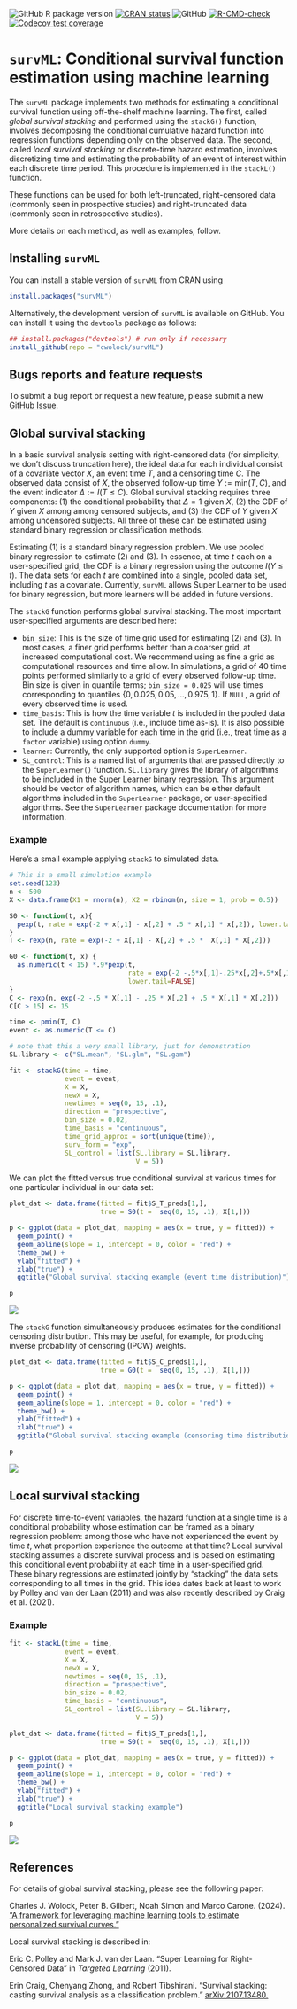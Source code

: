
<!-- README.md is generated from README.Rmd. Please edit that file -->
<!-- badges: start  -->

![GitHub R package
version](https://img.shields.io/github/r-package/v/cwolock/survML)
[![CRAN
status](https://www.r-pkg.org/badges/version/survML)](https://CRAN.R-project.org/package=survML)
![GitHub](https://img.shields.io/github/license/cwolock/survML)
[![R-CMD-check](https://github.com/cwolock/survML/actions/workflows/R-CMD-check.yml/badge.svg)](https://github.com/cwolock/survML/actions/workflows/R-CMD-check.yml)
[![Codecov test
coverage](https://codecov.io/gh/cwolock/survML/branch/main/graph/badge.svg)](https://app.codecov.io/gh/cwolock/survML?branch=main)

<!-- badges: end -->

# `survML`: Conditional survival function estimation using machine learning

The `survML` package implements two methods for estimating a conditional
survival function using off-the-shelf machine learning. The first,
called *global survival stacking* and performed using the `stackG()`
function, involves decomposing the conditional cumulative hazard
function into regression functions depending only on the observed data.
The second, called *local survival stacking* or discrete-time hazard
estimation, involves discretizing time and estimating the probability of
an event of interest within each discrete time period. This procedure is
implemented in the `stackL()` function.

These functions can be used for both left-truncated, right-censored data
(commonly seen in prospective studies) and right-truncated data
(commonly seen in retrospective studies).

More details on each method, as well as examples, follow.

## Installing `survML`

You can install a stable version of `survML` from CRAN using

``` r
install.packages("survML")
```

Alternatively, the development version of `survML` is available on
GitHub. You can install it using the `devtools` package as follows:

``` r
## install.packages("devtools") # run only if necessary
install_github(repo = "cwolock/survML")
```

## Bugs reports and feature requests

To submit a bug report or request a new feature, please submit a new
[GitHub Issue](https://github.com/cwolock/survML/issues).

## Global survival stacking

In a basic survival analysis setting with right-censored data (for
simplicity, we don’t discuss truncation here), the ideal data for each
individual consist of a covariate vector $X$, an event time $T$, and a
censoring time $C$. The observed data consist of $X$, the observed
follow-up time $Y:=\text{min}(T,C)$, and the event indicator
$\Delta := I(T \leq C)$. Global survival stacking requires three
components: (1) the conditional probability that $\Delta = 1$ given $X$,
(2) the CDF of $Y$ given $X$ among among censored subjects, and (3) the
CDF of $Y$ given $X$ among uncensored subjects. All three of these can
be estimated using standard binary regression or classification methods.

Estimating (1) is a standard binary regression problem. We use pooled
binary regression to estimate (2) and (3). In essence, at time $t$ each
on a user-specified grid, the CDF is a binary regression using the
outcome $I(Y \leq t)$. The data sets for each $t$ are combined into a
single, pooled data set, including $t$ as a covariate. Currently,
`survML` allows Super Learner to be used for binary regression, but more
learners will be added in future versions.

The `stackG` function performs global survival stacking. The most
important user-specified arguments are described here:

- `bin_size`: This is the size of time grid used for estimating (2) and
  (3). In most cases, a finer grid performs better than a coarser grid,
  at increased computational cost. We recommend using as fine a grid as
  computational resources and time allow. In simulations, a grid of 40
  time points performed similarly to a grid of every observed follow-up
  time. Bin size is given in quantile terms; `bin_size = 0.025` will use
  times corresponding to quantiles
  $\{0, 0.025, 0.05, \dots, 0.975, 1\}$. If `NULL`, a grid of every
  observed time is used.
- `time_basis`: This is how the time variable $t$ is included in the
  pooled data set. The default is `continuous` (i.e., include time
  as-is). It is also possible to include a dummy variable for each time
  in the grid (i.e., treat time as a `factor` variable) using option
  `dummy`.
- `learner`: Currently, the only supported option is `SuperLearner`.
- `SL_control`: This is a named list of arguments that are passed
  directly to the `SuperLearner()` function. `SL.library` gives the
  library of algorithms to be included in the Super Learner binary
  regression. This argument should be vector of algorithm names, which
  can be either default algorithms included in the `SuperLearner`
  package, or user-specified algorithms. See the `SuperLearner` package
  documentation for more information.

### Example

Here’s a small example applying `stackG` to simulated data.

``` r
# This is a small simulation example
set.seed(123)
n <- 500
X <- data.frame(X1 = rnorm(n), X2 = rbinom(n, size = 1, prob = 0.5))

S0 <- function(t, x){
  pexp(t, rate = exp(-2 + x[,1] - x[,2] + .5 * x[,1] * x[,2]), lower.tail = FALSE)
}
T <- rexp(n, rate = exp(-2 + X[,1] - X[,2] + .5 *  X[,1] * X[,2]))

G0 <- function(t, x) {
  as.numeric(t < 15) *.9*pexp(t,
                              rate = exp(-2 -.5*x[,1]-.25*x[,2]+.5*x[,1]*x[,2]),
                              lower.tail=FALSE)
}
C <- rexp(n, exp(-2 -.5 * X[,1] - .25 * X[,2] + .5 * X[,1] * X[,2]))
C[C > 15] <- 15

time <- pmin(T, C)
event <- as.numeric(T <= C)

# note that this a very small library, just for demonstration
SL.library <- c("SL.mean", "SL.glm", "SL.gam")

fit <- stackG(time = time,
              event = event,
              X = X,
              newX = X,
              newtimes = seq(0, 15, .1),
              direction = "prospective",
              bin_size = 0.02,
              time_basis = "continuous",
              time_grid_approx = sort(unique(time)),
              surv_form = "exp",
              SL_control = list(SL.library = SL.library,
                                V = 5))
```

We can plot the fitted versus true conditional survival at various times
for one particular individual in our data set:

``` r
plot_dat <- data.frame(fitted = fit$S_T_preds[1,], 
                       true = S0(t =  seq(0, 15, .1), X[1,]))

p <- ggplot(data = plot_dat, mapping = aes(x = true, y = fitted)) + 
  geom_point() + 
  geom_abline(slope = 1, intercept = 0, color = "red") + 
  theme_bw() + 
  ylab("fitted") +
  xlab("true") + 
  ggtitle("Global survival stacking example (event time distribution)")

p
```

![](man/figures/README-plot_stackG_example-1.png)<!-- -->

The `stackG` function simultaneously produces estimates for the
conditional censoring distribution. This may be useful, for example, for
producing inverse probability of censoring (IPCW) weights.

``` r
plot_dat <- data.frame(fitted = fit$S_C_preds[1,], 
                       true = G0(t =  seq(0, 15, .1), X[1,]))

p <- ggplot(data = plot_dat, mapping = aes(x = true, y = fitted)) + 
  geom_point() + 
  geom_abline(slope = 1, intercept = 0, color = "red") + 
  theme_bw() + 
  ylab("fitted") +
  xlab("true") + 
  ggtitle("Global survival stacking example (censoring time distribution)")

p
```

![](man/figures/README-plot_stackG_example_cens-1.png)<!-- -->

## Local survival stacking

For discrete time-to-event variables, the hazard function at a single
time is a conditional probability whose estimation can be framed as a
binary regression problem: among those who have not experienced the
event by time $t$, what proportion experience the outcome at that time?
Local survival stacking assumes a discrete survival process and is based
on estimating this conditional event probability at each time in a
user-specified grid. These binary regressions are estimated jointly by
“stacking” the data sets corresponding to all times in the grid. This
idea dates back at least to work by Polley and van der Laan (2011) and
was also recently described by Craig et al. (2021).

### Example

``` r
fit <- stackL(time = time,
              event = event,
              X = X,
              newX = X,
              newtimes = seq(0, 15, .1),
              direction = "prospective",
              bin_size = 0.02,
              time_basis = "continuous",
              SL_control = list(SL.library = SL.library,
                                V = 5))
```

``` r
plot_dat <- data.frame(fitted = fit$S_T_preds[1,], 
                       true = S0(t =  seq(0, 15, .1), X[1,]))

p <- ggplot(data = plot_dat, mapping = aes(x = true, y = fitted)) + 
  geom_point() + 
  geom_abline(slope = 1, intercept = 0, color = "red") + 
  theme_bw() + 
  ylab("fitted") +
  xlab("true") + 
  ggtitle("Local survival stacking example")

p
```

![](man/figures/README-plot_stackL_example-1.png)<!-- -->

## References

For details of global survival stacking, please see the following paper:

Charles J. Wolock, Peter B. Gilbert, Noah Simon and Marco Carone.
(2024). [“A framework for leveraging machine learning tools to estimate
personalized survival
curves.”](https://doi.org/10.1080/10618600.2024.2304070)

Local survival stacking is described in:

Eric C. Polley and Mark J. van der Laan. “Super Learning for
Right-Censored Data” in *Targeted Learning* (2011).

Erin Craig, Chenyang Zhong, and Robert Tibshirani. “Survival stacking:
casting survival analysis as a classification problem.”
[arXiv:2107.13480.](https://arxiv.org/abs/2107.13480)
